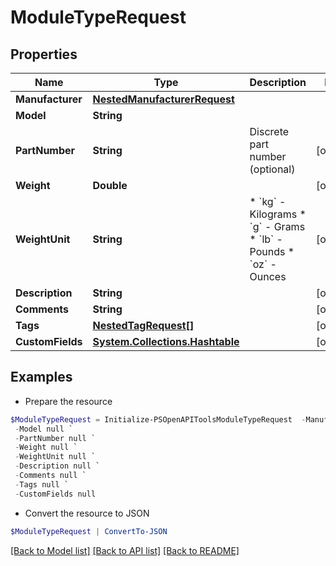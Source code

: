 # ModuleTypeRequest
## Properties

Name | Type | Description | Notes
------------ | ------------- | ------------- | -------------
**Manufacturer** | [**NestedManufacturerRequest**](NestedManufacturerRequest.md) |  | 
**Model** | **String** |  | 
**PartNumber** | **String** | Discrete part number (optional) | [optional] 
**Weight** | **Double** |  | [optional] 
**WeightUnit** | **String** | * &#x60;kg&#x60; - Kilograms * &#x60;g&#x60; - Grams * &#x60;lb&#x60; - Pounds * &#x60;oz&#x60; - Ounces | [optional] 
**Description** | **String** |  | [optional] 
**Comments** | **String** |  | [optional] 
**Tags** | [**NestedTagRequest[]**](NestedTagRequest.md) |  | [optional] 
**CustomFields** | [**System.Collections.Hashtable**](AnyType.md) |  | [optional] 

## Examples

- Prepare the resource
```powershell
$ModuleTypeRequest = Initialize-PSOpenAPIToolsModuleTypeRequest  -Manufacturer null `
 -Model null `
 -PartNumber null `
 -Weight null `
 -WeightUnit null `
 -Description null `
 -Comments null `
 -Tags null `
 -CustomFields null
```

- Convert the resource to JSON
```powershell
$ModuleTypeRequest | ConvertTo-JSON
```

[[Back to Model list]](../README.md#documentation-for-models) [[Back to API list]](../README.md#documentation-for-api-endpoints) [[Back to README]](../README.md)

